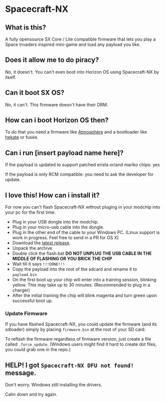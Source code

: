 # Spacecraft-NX

## What is this?
A fully opensource SX Core / Lite compatible firmware that lets you play a Space Invaders inspired mini-game and load any payload you like.

## Does it allow me to do piracy?
No, it doesn't. You can't even boot into Horizon OS using Spacecraft-NX by itself.

## Can it boot SX OS?
No, it can't. This firmware doesn't have their DRM.

## How can i boot Horizon OS then?
To do that you need a firmware like [Atmosphère](https://github.com/Atmosphere-NX) and a bootloader like [hekate](https://github.com/CTCaer/hekate) or fusée.

## Can i run [insert payload name here]?
If the payload is updated to support patched erista or/and mariko chips: yes

If the payload is only RCM compatible: you need to ask the developer for update.

## I love this! How can i install it?
For now you can't flash Spacecraft-NX without pluging in your modchip into your pc for the first time.
* Plug in your USB dongle into the modchip.
* Plug in your micro-usb cable into the dongle.
* Plug in the other end of the cable to your Windows PC. (Linux support is work in progress. Feel free to send in a PR for OS X)
* Download the [latest release](https://github.com/Spacecraft-NX/firmware/releases).
* Unpack the archive
* Double click the flash.bat __DO NOT UNPLUG THE USB CABLE IN THE MIDDLE OF FLASHING OR YOU BRICK THE CHIP__
* Wait till it says `!!!DONE!!!`
* Copy the payload into the root of the sdcard and rename it to `payload.bin`
* On the first boot up your chip will enter into a training session, blinking yellow. This may take up to 30 minutes. (Recommended to plug in a charger)
* After the initial training the chip will blink magenta and turn green upon successful boot up.

### Update Firmware

If you have flashed Spacecraft-NX, you could update the firmware (and its sdloader) simply by placing `firmware.bin` at the root of your SD card.

To reflash the firmware regardless of firmware version, just create a file called `.force_update`. (Windows users might find it hard to create dot files, you could grab one in the repo.)

## HELP! I got `Spacecraft-NX DFU not found!` message. 
Don't worry. Windows still installing the drivers.

Calm down and try again.
